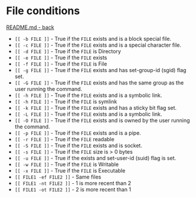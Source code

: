 # File conditions
[README.md - back](../README.md)

* `[[ -b FILE ]]` - True if the `FILE` exists and is a block special file.
* `[[ -c FILE ]]` - True if the `FILE` exists and is a special character file.
* `[[ -d FILE ]]` - True if the `FILE` is Directory
* `[[ -e FILE ]]` - True if the `FILE` exists
* `[[ -f FILE ]]` - True if the `FILE` is File
* `[[ -g FILE ]]` - True if the `FILE` exists and has set-group-id (sgid) flag set.
* `[[ -G FILE ]]` - True if the `FILE` exists and has the same group as the user running the command.
* `[[ -h FILE ]]` - True if the `FILE` exists and is a symbolic link.
* `[[ -h FILE ]]` - True if the `FILE` is symlink
* `[[ -k FILE ]]` - True if the `FILE` exists and has a sticky bit flag set.
* `[[ -L FILE ]]` - True if the `FILE` exists and is a symbolic link.
* `[[ -O FILE ]]` - True if the `FILE` exists and is owned by the user running the command.
* `[[ -p FILE ]]` - True if the `FILE` exists and is a pipe.
* `[[ -r FILE ]]` - True if the `FILE` readable
* `[[ -S FILE ]]` - True if the `FILE` exists and is socket.
* `[[ -s FILE ]]` - True if the `FILE` size is > 0 bytes
* `[[ -u FILE ]]` - True if the exists and set-user-id (suid) flag is set.
* `[[ -w FILE ]]` - True if the `FILE` is Writable
* `[[ -x FILE ]]` - True if the `FILE` is Executable
* `[[ FILE1 -ef FILE2 ]]` - Same files
* `[[ FILE1 -nt FILE2 ]]` - 1 is more recent than 2
* `[[ FILE1 -ot FILE2 ]]` - 2 is more recent than 1

